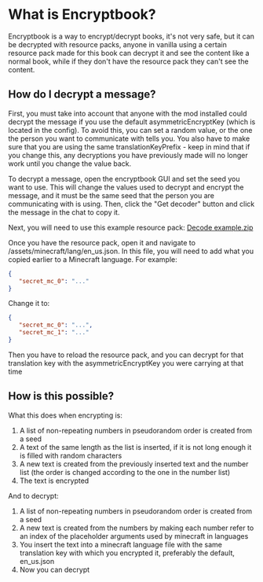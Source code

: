# What is Encryptbook?
Encryptbook is a way to encrypt/decrypt books, it's not very safe, but it can be decrypted with resource packs, anyone in vanilla using a certain resource pack made for this book can decrypt it and see the content like a normal book, while if they don't have the resource pack they can't see the content.

## How do I decrypt a message?
First, you must take into account that anyone with the mod installed could decrypt the message if you use the default asymmetricEncryptKey (which is located in the config). To avoid this, you can set a random value, or the one the person you want to communicate with tells you. You also have to make sure that you are using the same translationKeyPrefix - keep in mind that if you change this, any decryptions you have previously made will no longer work until you change the value back.

To decrypt a message, open the encryptbook GUI and set the seed you want to use. This will change the values used to decrypt and encrypt the message, and it must be the same seed that the person you are communicating with is using. Then, click the "Get decoder" button and click the message in the chat to copy it.

Next, you will need to use this example resource pack:
[Decode example.zip](https://github.com/Zailer43/FZMM-Mod/files/9523282/Decode.example.zip)

Once you have the resource pack, open it and navigate to <resource pack>/assets/minecraft/lang/en_us.json. In this file, you will need to add what you copied earlier to a Minecraft language. For example:

```json
{
   "secret_mc_0": "..."
}
```
Change it to:
```json
{
   "secret_mc_0": "...",
   "secret_mc_1": "..."
}
```
Then you have to reload the resource pack, and you can decrypt for that translation key with the asymmetricEncryptKey you were carrying at that time

## How is this possible?
What this does when encrypting is:
1. A list of non-repeating numbers in pseudorandom order is created from a seed
2. A text of the same length as the list is inserted, if it is not long enough it is filled with random characters
3. A new text is created from the previously inserted text and the number list (the order is changed according to the one in the number list)
4. The text is encrypted

And to decrypt:
1. A list of non-repeating numbers in pseudorandom order is created from a seed
2. A new text is created from the numbers by making each number refer to an index of the placeholder arguments used by minecraft in languages
3. You insert the text into a minecraft language file with the same translation key with which you encrypted it, preferably the default, en_us.json
4. Now you can decrypt